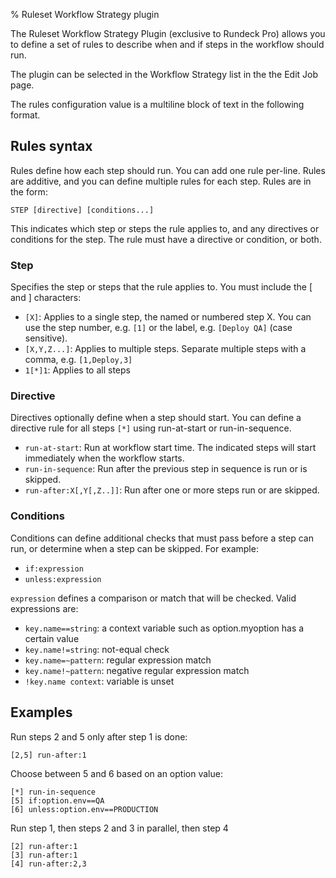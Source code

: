 % Ruleset Workflow Strategy plugin

<!---
Original: http://support.rundeck.com/customer/en/portal/articles/2745900-ruleset-workflow-strategy-plugin-advanced-workflow-
--->

The Ruleset Workflow Strategy Plugin (exclusive to Rundeck Pro) allows you to define a set of rules to describe when and if steps in the workflow should run.

The plugin can be selected in the Workflow Strategy list in the the Edit Job page.
 
The rules configuration value is a multiline block of text in the following format.

## Rules syntax

Rules define how each step should run. You can add one rule per-line. Rules are additive, and you can define multiple rules for each step.
Rules are in the form:

```
STEP [directive] [conditions...]
```

This indicates which step or steps the rule applies to, and any directives or conditions for the step.
The rule must have a directive or condition, or both.

### Step

Specifies the step or steps that the rule applies to. You must include the [ and ] characters:

* `[X]`: Applies to a single step, the named or numbered step X. You can use the step number, e.g. `[1]` or the label, e.g. `[Deploy QA]` (case sensitive).
* `[X,Y,Z...]`: Applies to multiple steps. Separate multiple steps with a comma, e.g. `[1,Deploy,3]`
* `1[*]1`: Applies to all steps

### Directive

Directives optionally define when a step should start. You can define a directive rule for all steps `[*]` using run-at-start or run-in-sequence.

* `run-at-start`: Run at workflow start time. The indicated steps will start immediately when the workflow starts.
* `run-in-sequence`: Run after the previous step in sequence is run or is skipped.
* `run-after:X[,Y[,Z..]]`: Run after one or more steps run or are skipped.
 
### Conditions

Conditions can define additional checks that must pass before a step can run, or determine when a step can be skipped. For example:

* `if:expression`
* `unless:expression`

`expression` defines a comparison or match that will be checked. Valid expressions are:

* `key.name==string`: a context variable such as option.myoption has a certain value
* `key.name!=string`: not-equal check
* `key.name=~pattern`: regular expression match
* `key.name!~pattern`: negative regular expression match
* `!key.name context`: variable is unset

## Examples

Run steps 2 and 5 only after step 1 is done:

```
[2,5] run-after:1
```

Choose between 5 and 6 based on an option value:

```
[*] run-in-sequence
[5] if:option.env==QA
[6] unless:option.env==PRODUCTION
```

Run step 1, then steps 2 and 3 in parallel, then step 4

```
[2] run-after:1
[3] run-after:1
[4] run-after:2,3
```
